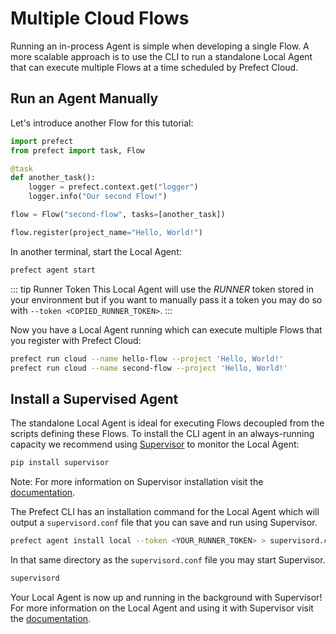 # Multiple Cloud Flows

Running an in-process Agent is simple when developing a single Flow. A more scalable approach is to use the CLI to run a standalone Local Agent that can execute multiple Flows at a time scheduled by Prefect Cloud.

## Run an Agent Manually

Let's introduce another Flow for this tutorial:

```python
import prefect
from prefect import task, Flow

@task
def another_task():
    logger = prefect.context.get("logger")
    logger.info("Our second Flow!")

flow = Flow("second-flow", tasks=[another_task])

flow.register(project_name="Hello, World!")
```

In another terminal, start the Local Agent:

```bash
prefect agent start
```


::: tip Runner Token
This Local Agent will use the _RUNNER_ token stored in your environment but if you want to manually pass it a token you may do so with `--token <COPIED_RUNNER_TOKEN>`.
:::

Now you have a Local Agent running which can execute multiple Flows that you register with Prefect Cloud:

```bash
prefect run cloud --name hello-flow --project 'Hello, World!'
prefect run cloud --name second-flow --project 'Hello, World!'
```

## Install a Supervised Agent

The standalone Local Agent is ideal for executing Flows decoupled from the scripts defining these Flows. To install the CLI agent in an always-running capacity we recommend using [Supervisor](http://supervisord.org/introduction.html) to monitor the Local Agent:

```bash
pip install supervisor
```

Note: For more information on Supervisor installation visit the [documentation](http://supervisord.org/installing.html).

The Prefect CLI has an installation command for the Local Agent which will output a `supervisord.conf` file that you can save and run using Supervisor.

```bash
prefect agent install local --token <YOUR_RUNNER_TOKEN> > supervisord.conf
```

In that same directory as the `supervisord.conf` file you may start Supervisor.

```bash
supervisord
```

Your Local Agent is now up and running in the background with Supervisor! For more information on the Local Agent and using it with Supervisor visit the [documentation](/cloud/agent/local.html).
